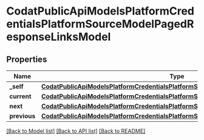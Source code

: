 # CodatPublicApiModelsPlatformCredentialsPlatformSourceModelPagedResponseLinksModel


## Properties
Name | Type | Description | Notes
------------ | ------------- | ------------- | -------------
**_self** | [**CodatPublicApiModelsPlatformCredentialsPlatformSourceModelPagedResponseHrefModel**](CodatPublicApiModelsPlatformCredentialsPlatformSourceModelPagedResponseHrefModel.md) |  | [optional] 
**current** | [**CodatPublicApiModelsPlatformCredentialsPlatformSourceModelPagedResponseHrefModel**](CodatPublicApiModelsPlatformCredentialsPlatformSourceModelPagedResponseHrefModel.md) |  | [optional] 
**next** | [**CodatPublicApiModelsPlatformCredentialsPlatformSourceModelPagedResponseHrefModel**](CodatPublicApiModelsPlatformCredentialsPlatformSourceModelPagedResponseHrefModel.md) |  | [optional] 
**previous** | [**CodatPublicApiModelsPlatformCredentialsPlatformSourceModelPagedResponseHrefModel**](CodatPublicApiModelsPlatformCredentialsPlatformSourceModelPagedResponseHrefModel.md) |  | [optional] 

[[Back to Model list]](../README.md#documentation-for-models) [[Back to API list]](../README.md#documentation-for-api-endpoints) [[Back to README]](../README.md)


